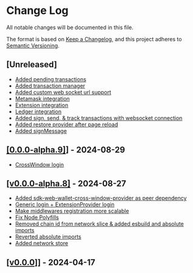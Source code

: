 # Change Log

All notable changes will be documented in this file.

The format is based on [Keep a Changelog](https://keepachangelog.com/en/1.0.0/),
and this project adheres to [Semantic Versioning](https://semver.org/spec/v2.0.0.html).

## [Unreleased]

- [Added pending transactions](https://github.com/multiversx/mx-sdk-dapp-core/pull/48)
- [Added transaction manager](https://github.com/multiversx/mx-sdk-dapp-core/pull/41)
- [Added custom web socket url support](https://github.com/multiversx/mx-sdk-dapp-core/pull/35)
- [Metamask integration](https://github.com/multiversx/mx-sdk-dapp-core/pull/27)
- [Extension integration](https://github.com/multiversx/mx-sdk-dapp-core/pull/26)
- [Ledger integration](https://github.com/multiversx/mx-sdk-dapp-core/pull/22)
- [Added sign, send, & track transactions with websocket connection](https://github.com/multiversx/mx-sdk-dapp-core/pull/21)
- [Added restore provider after page reload](https://github.com/multiversx/mx-sdk-dapp-core/pull/19)
- [Added signMessage](https://github.com/multiversx/mx-sdk-dapp-core/pull/18)

## [[0.0.0-alpha.9]](https://github.com/multiversx/mx-sdk-dapp-core)] - 2024-08-29

- [CrossWindow login](https://github.com/multiversx/mx-sdk-dapp-core/pull/13)

## [[v0.0.0-alpha.8]](https://github.com/multiversx/mx-sdk-dapp-core/pull/16) - 2024-08-27

- [Added sdk-web-wallet-cross-window-provider as peer dependency](https://github.com/multiversx/mx-sdk-dapp-core/pull/14)
- [Generic login + ExtensionProvider login](https://github.com/multiversx/mx-sdk-dapp-core/pull/12)
- [Make middlewares registration more scalable](https://github.com/multiversx/mx-sdk-dapp-core/pull/11)
- [Fix Node Polyfills](https://github.com/multiversx/mx-sdk-dapp-core/pull/10)
- [Removed chain id from network slice & added esbuild and absolute imports](https://github.com/multiversx/mx-sdk-dapp-core/pull/3)
- [Reverted absolute imports](https://github.com/multiversx/mx-sdk-dapp-core/pull/2)
- [Added network store](https://github.com/multiversx/mx-sdk-dapp-core/pull/1)

## [[v0.0.0]](https://github.com/multiversx/mx-sdk-dapp-core)] - 2024-04-17
